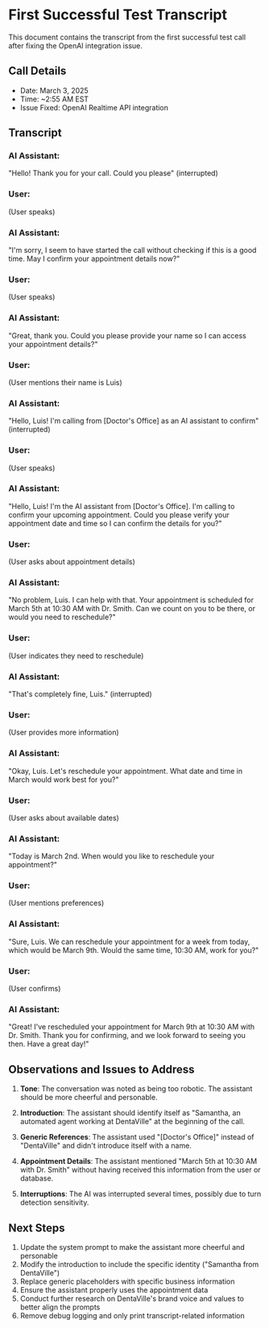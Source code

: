 # First Successful Test Transcript

This document contains the transcript from the first successful test call after fixing the OpenAI integration issue.

## Call Details
- Date: March 3, 2025
- Time: ~2:55 AM EST
- Issue Fixed: OpenAI Realtime API integration

## Transcript

### AI Assistant:
"Hello! Thank you for your call. Could you please" (interrupted)

### User:
(User speaks)

### AI Assistant:
"I'm sorry, I seem to have started the call without checking if this is a good time. May I confirm your appointment details now?"

### User:
(User speaks)

### AI Assistant:
"Great, thank you. Could you please provide your name so I can access your appointment details?"

### User:
(User mentions their name is Luis)

### AI Assistant:
"Hello, Luis! I'm calling from [Doctor's Office] as an AI assistant to confirm" (interrupted)

### User:
(User speaks)

### AI Assistant:
"Hello, Luis! I'm the AI assistant from [Doctor's Office]. I'm calling to confirm your upcoming appointment. Could you please verify your appointment date and time so I can confirm the details for you?"

### User:
(User asks about appointment details)

### AI Assistant:
"No problem, Luis. I can help with that. Your appointment is scheduled for March 5th at 10:30 AM with Dr. Smith. Can we count on you to be there, or would you need to reschedule?"

### User:
(User indicates they need to reschedule)

### AI Assistant:
"That's completely fine, Luis." (interrupted)

### User:
(User provides more information)

### AI Assistant:
"Okay, Luis. Let's reschedule your appointment. What date and time in March would work best for you?"

### User:
(User asks about available dates)

### AI Assistant:
"Today is March 2nd. When would you like to reschedule your appointment?"

### User:
(User mentions preferences)

### AI Assistant:
"Sure, Luis. We can reschedule your appointment for a week from today, which would be March 9th. Would the same time, 10:30 AM, work for you?"

### User:
(User confirms)

### AI Assistant:
"Great! I've rescheduled your appointment for March 9th at 10:30 AM with Dr. Smith. Thank you for confirming, and we look forward to seeing you then. Have a great day!"

## Observations and Issues to Address

1. **Tone**: The conversation was noted as being too robotic. The assistant should be more cheerful and personable.

2. **Introduction**: The assistant should identify itself as "Samantha, an automated agent working at DentaVille" at the beginning of the call.

3. **Generic References**: The assistant used "[Doctor's Office]" instead of "DentaVille" and didn't introduce itself with a name.

4. **Appointment Details**: The assistant mentioned "March 5th at 10:30 AM with Dr. Smith" without having received this information from the user or database.

5. **Interruptions**: The AI was interrupted several times, possibly due to turn detection sensitivity.

## Next Steps

1. Update the system prompt to make the assistant more cheerful and personable
2. Modify the introduction to include the specific identity ("Samantha from DentaVille")
3. Replace generic placeholders with specific business information
4. Ensure the assistant properly uses the appointment data
5. Conduct further research on DentaVille's brand voice and values to better align the prompts
6. Remove debug logging and only print transcript-related information
